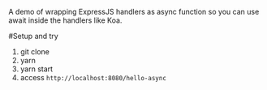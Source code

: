 A demo of wrapping ExpressJS handlers as async function so you can use await inside the handlers like Koa.

#Setup and try
1. git clone
1. yarn
1. yarn start
1. access `http://localhost:8080/hello-async`
